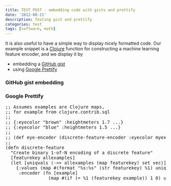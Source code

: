 ```yaml
---
title: TEST POST - embedding code with gists and prettify
date: '2012-08-21'
description: Testing gist and prettify
categories: test
tags: [software, math]
---
```


It is also useful to have a simple way to display nicely formatted
code.  Our example snippet is a [Clojure](http://clojure.org/)
function for constructing a machine learning feature encoder, and we
display it by 

* embedding a [GitHub gist](https://gist.github.com/)
* using [Google Prettify](http://code.google.com/p/google-code-prettify/)

### GitHub gist embedding
<script src="https://gist.github.com/970144.js"> </script>

### Google Prettify
<pre>
;; Assumes examples are Clojure maps, 
;; for example from clojure.contrib.sql
;;
;; {:eyecolor "brown" :heightmeters 1.7 ...}
;; {:eyecolor "blue" :heightmeters 1.5 ...}
;;
;; (def eye-encoder (discrete-feature-encoder :eyecolor myexamples))
;;
(defn discrete-feature
  "Create binary 1-of-N encoding of a discrete feature"
  [featurekey allexamples]
  (let [uniqvals (->> allexamples (map featurekey) set vec)]
    {:values (map #(format "%s:%s" (str featurekey) %1) uniqvals)
     :encoder (fn [example]
                (map #(if (= %1 (featurekey example)) 1 0) uniqvals))}))
</pre>
